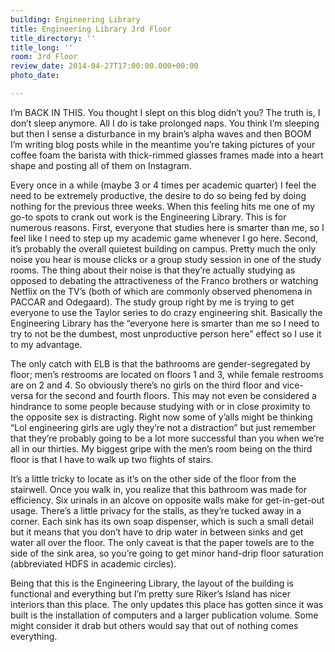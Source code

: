 ```yaml
---
building: Engineering Library
title: Engineering Library 3rd Floor
title_directory: ''
title_long: ''
room: 3rd Floor
review_date: 2014-04-27T17:00:00.000+00:00
photo_date: 

---
```

I’m BACK IN THIS. You thought I slept on this blog didn’t you? The truth is, I don’t sleep anymore. All I do is take prolonged naps. You think I’m sleeping but then I sense a disturbance in my brain’s alpha waves and then BOOM I’m writing blog posts while in the meantime you’re taking pictures of your coffee foam the barista with thick-rimmed glasses frames made into a heart shape and posting all of them on Instagram.

Every once in a while (maybe 3 or 4 times per academic quarter) I feel the need to be extremely productive, the desire to do so being fed by doing nothing for the previous three weeks. When this feeling hits me one of my go-to spots to crank out work is the Engineering Library. This is for numerous reasons. First, everyone that studies here is smarter than me, so I feel like I need to step up my academic game whenever I go here. Second, it’s probably the overall quietest building on campus. Pretty much the only noise you hear is mouse clicks or a group study session in one of the study rooms. The thing about their noise is that they’re actually studying as opposed to debating the attractiveness of the Franco brothers or watching Netflix on the TV’s (both of which are commonly observed phenomena in PACCAR and Odegaard). The study group right by me is trying to get everyone to use the Taylor series to do crazy engineering shit. Basically the Engineering Library has the “everyone here is smarter than me so I need to try to not be the dumbest, most unproductive person here” effect so I use it to my advantage.

The only catch with ELB is that the bathrooms are gender-segregated by floor; men’s restrooms are located on floors 1 and 3, while female restrooms are on 2 and 4. So obviously there’s no girls on the third floor and vice-versa for the second and fourth floors. This may not even be considered a hindrance to some people because studying with or in close proximity to the opposite sex is distracting. Right now some of y’alls might be thinking “Lol engineering girls are ugly they’re not a distraction” but just remember that they’re probably going to be a lot more successful than you when we’re all in our thirties. My biggest gripe with the men’s room being on the third floor is that I have to walk up two flights of stairs.

It’s a little tricky to locate as it’s on the other side of the floor from the stairwell. Once you walk in, you realize that this bathroom was made for efficiency. Six urinals in an alcove on opposite walls make for get-in-get-out usage. There’s a little privacy for the stalls, as they’re tucked away in a corner. Each sink has its own soap dispenser, which is such a small detail but it means that you don’t have to drip water in between sinks and get water all over the floor. The only caveat is that the paper towels are to the side of the sink area, so you’re going to get minor hand-drip floor saturation (abbreviated HDFS in academic circles).

Being that this is the Engineering Library, the layout of the building is functional and everything but I’m pretty sure Riker’s Island has nicer interiors than this place. The only updates this place has gotten since it was built is the installation of computers and a larger publication volume. Some might consider it drab but others would say that out of nothing comes everything.